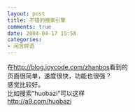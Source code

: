 ```yaml
---
layout: post
title: 不错的搜索引擎
comments: true
date: 2004-04-17 15:58
categories:
- 闲言碎语
---
```


<p>在<a href="http://blog.joycode.com/zhanbos">http://blog.joycode.com/zhanbos</a>看到的<br />页面很简单，速度很快，功能也很强？<br />感觉比较好。<br />比如搜索“huobazi“可以这样<br /><a href="http://a9.com/huobazi">http://a9.com/huobazi</a></p>				
